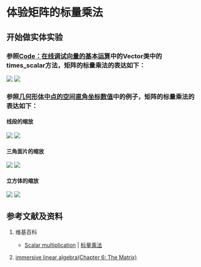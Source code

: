 # 体验矩阵的标量乘法

## 开始做实体实验

### 参照[**Code：在线调试向量的基本运算**](https://gitee.com/quanbinn/Learn-Mathematical-Olympiad-The-Interactive-Way/blob/master/chapters/%E7%BA%BF%E6%80%A7%E4%BB%A3%E6%95%B0/%E5%90%91%E9%87%8F/Code%EF%BC%9A%E5%9C%A8%E7%BA%BF%E8%B0%83%E8%AF%95%E5%90%91%E9%87%8F%E7%9A%84%E5%9F%BA%E6%9C%AC%E8%BF%90%E7%AE%97.md)中的Vector类中的times_scalar方法，矩阵的标量乘法的表达如下：

![](/images/线性代数/矩阵/体验矩阵的标量乘法/1a1.jpg)
![](/images/线性代数/矩阵/体验矩阵的标量乘法/1a2.jpg)

### 参照[几何形体中点的空间直角坐标数值](https://gitee.com/quanbinn/learn-PEIM-the-experimental-way#几何形体中点的空间直角坐标数值)中的例子，矩阵的标量乘法的表达如下：

#### 线段的缩放
![](/images/线性代数/矩阵/体验矩阵的标量乘法/2a1.jpg)
![](/images/线性代数/矩阵/体验矩阵的标量乘法/2a2.jpg)

#### 三角面片的缩放
![](/images/线性代数/矩阵/体验矩阵的标量乘法/3a1.jpg)
![](/images/线性代数/矩阵/体验矩阵的标量乘法/3a2.jpg)

#### 立方体的缩放
![](/images/线性代数/矩阵/体验矩阵的标量乘法/4a1.jpg)
![](/images/线性代数/矩阵/体验矩阵的标量乘法/4a2.jpg)

## 参考文献及资料

1. 维基百科
	- [Scalar multiplication](https://en.wikipedia.org/wiki/Scalar_multiplication) | [标量乘法](https://zh.wikipedia.org/wiki/%E6%A0%87%E9%87%8F%E4%B9%98%E6%B3%95) 

2. [immersive linear algebra(Chapter 6: The Matrix)](http://immersivemath.com/ila/ch06_matrices/ch06.html)

